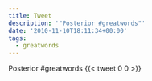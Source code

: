 ```yaml
---
title: Tweet
description: '"Posterior #greatwords"'
date: '2010-11-10T18:11:34+00:00'
tags:
  - greatwords
---
```

Posterior #greatwords
      {{< tweet 0 0 >}}
    
